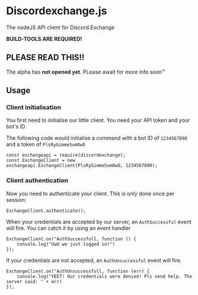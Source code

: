 # Discordexchange.js
The nodeJS API client for Discord.Exchange

**BUILD-TOOLS ARE REQUIRED!**

## PLEASE READ THIS!!
The alpha has **not opened yet**. PLease await for more info soon:tm:

## Usage

### Client initialisation
You first need to initialise our little client. You need your API token and your bot's ID.

The following code would initialise a command with a bot ID of `1234567890` and a token of `PlsRyGimmeSumOwO`
```
const exchangeapi = require(discordexchange);
const ExchangeClient = new exchangeapi.ExchangeClient(PlsRyGimmeSumOwO, 1234567890);
```

### Client authentication
Now you need to authenticate your client. This is only done once per session:

```
ExchangeClient.authenticate();
```

When your credentials are accepted by our server, an `AuthSuccessful` event will fire. You can catch it by using an event handler

```
ExchangeClient.on("AuthSuccessfull, function () {
    console.log("UwU we just logged in!")
});
```

If your credentials are not accepted, an `AuthUnsuccessful` event will fire.

```
ExchangeClient.on("AuthUnsuccessfull, function (err) {
    console.log("YEET! Our credentials were denied! Pls send help. The server said: " + err)
});
```
